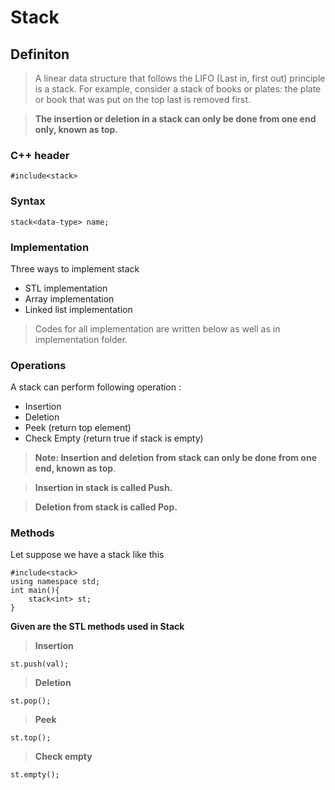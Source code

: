 # Stack

## Definiton
> A linear data structure that follows the LIFO (Last in, first out) principle is a stack. For example, consider a stack of books or plates: the plate or book that was put on the top last is removed first.

>**The insertion or deletion in a stack can only be done from one end only, known as top.**

### C++ header
`#include<stack>`

### Syntax
`stack<data-type> name;`

### Implementation
Three ways to implement stack
- STL implementation
- Array implementation
- Linked list implementation
>Codes for all implementation are written below as well as in implementation folder.

### Operations
A stack can perform following operation :
- Insertion
- Deletion
- Peek (return top element)
- Check Empty (return true if stack is empty)
>**Note: Insertion and deletion from stack can only be done from one end, known as top**.

>**Insertion in stack is called Push.**

>**Deletion from stack is called Pop.**

### Methods
Let suppose we have a stack like this
```
#include<stack>
using namespace std;
int main(){
    stack<int> st;
}
```
**Given are the STL methods used in Stack**

>**Insertion** 

`st.push(val);`

>**Deletion**

`st.pop();`

>**Peek**

`st.top();`

>**Check empty**

`st.empty();`

